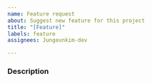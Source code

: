 ```yaml
---
name: Feature request
about: Suggest new feature for this project
title: "[Feature]"
labels: feature
assignees: Jungeunkim-dev

---
```


### Description
